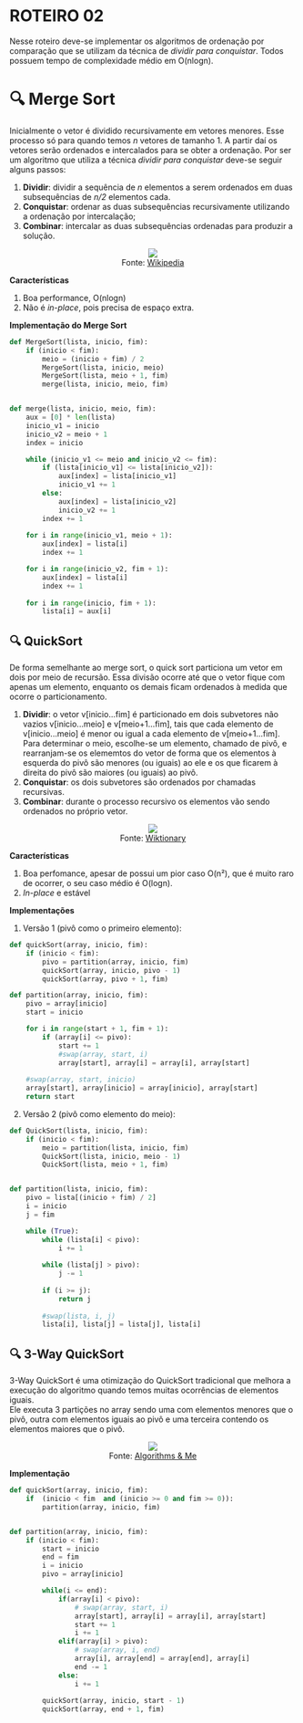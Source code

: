# ROTEIRO 02

Nesse roteiro deve-se implementar os algoritmos de ordenação por comparação que se utilizam da técnica de _dividir para conquistar_. Todos possuem tempo de complexidade médio em O(nlogn).

# 🔍 Merge Sort
Inicialmente o vetor é dividido recursivamente em vetores menores. Esse processo só para quando temos _n_ vetores de tamanho 1. A partir daí os vetores serão ordenados e intercalados para se obter a ordenação.
Por ser um algoritmo que utiliza a técnica _dividir para conquistar_ deve-se seguir alguns passos:
1. **Dividir**: dividir a sequência de _n_ elementos a serem ordenados em duas subsequências de _n/2_ elementos cada.
2. **Conquistar**: ordenar as duas subsequências recursivamente utilizando a ordenação por intercalação;
3. **Combinar**: intercalar as duas subsequências ordenadas para produzir a solução.

<p align="center">
    <img src="https://upload.wikimedia.org/wikipedia/commons/c/cc/Merge-sort-example-300px.gif"/><br/>
    Fonte: <a href="https://pt.wikipedia.org/wiki/Merge_sort">Wikipedia</a>
</p>

**Características**
1. Boa performance, O(nlogn)
2. Não é _in-place_, pois precisa de espaço extra.

**Implementação do Merge Sort**

```python
def MergeSort(lista, inicio, fim):
    if (inicio < fim):
        meio = (inicio + fim) / 2
        MergeSort(lista, inicio, meio)
        MergeSort(lista, meio + 1, fim)
        merge(lista, inicio, meio, fim)


def merge(lista, inicio, meio, fim):
    aux = [0] * len(lista)
    inicio_v1 = inicio
    inicio_v2 = meio + 1
    index = inicio

    while (inicio_v1 <= meio and inicio_v2 <= fim):
        if (lista[inicio_v1] <= lista[inicio_v2]):
            aux[index] = lista[inicio_v1]
            inicio_v1 += 1
        else:
            aux[index] = lista[inicio_v2]
            inicio_v2 += 1
        index += 1
        
    for i in range(inicio_v1, meio + 1):
        aux[index] = lista[i]
        index += 1

    for i in range(inicio_v2, fim + 1):
        aux[index] = lista[i]
        index += 1
    
    for i in range(inicio, fim + 1):
        lista[i] = aux[i]
```

## 🔍 QuickSort
De forma semelhante ao merge sort, o quick sort particiona um vetor em dois por meio de recursão. Essa divisão ocorre até que o vetor fique com apenas um elemento, enquanto os demais ficam ordenados à medida que ocorre o particionamento.
1. **Dividir**: o vetor v[inicio...fim] é particionado em dois subvetores não vazios v[inicio...meio] e v[meio+1...fim], tais que cada elemento de v[inicio...meio] é menor ou igual a cada elemento de v[meio+1...fim]. Para determinar o meio, escolhe-se um elemento, chamado de pivô, e rearranjam-se os elememtos do vetor de forma que os elementos à esquerda do pivô são menores (ou iguais) ao ele e os que ficarem à direita do pivô são maiores (ou iguais) ao pivô.
2. **Conquistar**: os dois subvetores são ordenados por chamadas recursivas.
3. **Combinar**: durante o processo recursivo os elementos vão sendo ordenados no próprio vetor.

<p align="center">
    <img src="https://upload.wikimedia.org/wikipedia/commons/9/9c/Quicksort-example.gif"/><br/>
    Fonte: <a href="https://en.wiktionary.org/wiki/quicksort">Wiktionary</a>
</p>

**Características**
1. Boa perfomance, apesar de possui um pior caso O(n²), que é muito raro de ocorrer, o seu caso médio é O(logn).
2. _In-place_ e estável

**Implementações**
1. Versão 1 (pivô como o primeiro elemento):

```python
def quickSort(array, inicio, fim):
	if (inicio < fim):
		pivo = partition(array, inicio, fim)
		quickSort(array, inicio, pivo - 1)
		quickSort(array, pivo + 1, fim)

def partition(array, inicio, fim):
    pivo = array[inicio]
    start = inicio

    for i in range(start + 1, fim + 1):
        if (array[i] <= pivo):
            start += 1
            #swap(array, start, i)
            array[start], array[i] = array[i], array[start]
    
    #swap(array, start, inicio)
    array[start], array[inicio] = array[inicio], array[start]
    return start
```

2. Versão 2 (pivô como elemento do meio):

```python
def QuickSort(lista, inicio, fim):
    if (inicio < fim):
        meio = partition(lista, inicio, fim)
        QuickSort(lista, inicio, meio - 1)
        QuickSort(lista, meio + 1, fim)


def partition(lista, inicio, fim):
    pivo = lista[(inicio + fim) / 2]
    i = inicio
    j = fim

    while (True):
        while (lista[i] < pivo):
            i += 1
        
        while (lista[j] > pivo):
            j -= 1
        
        if (i >= j):
            return j
        
        #swap(lista, i, j)
        lista[i], lista[j] = lista[j], lista[i]
```


## 🔍 3-Way QuickSort

3-Way QuickSort é uma otimização do QuickSort tradicional que melhora a execução do algoritmo quando temos muitas ocorrências de elementos iguais.  
Ele executa 3 partições no array sendo uma com elementos menores que o pivô, outra com elementos iguais ao pivô e uma terceira contendo os elementos maiores que o pivô.

<p align="center">
    <img src="https://algorithmsandme.com/wp-content/uploads/2018/03/3-way-quicksort.png"/><br/>
    Fonte: <a href="https://algorithmsandme.com/3-way-quicksort/">Algorithms & Me</a>
</p>

**Implementação**

```python
def quickSort(array, inicio, fim):
	if  (inicio < fim  and (inicio >= 0 and fim >= 0)):
		partition(array, inicio, fim)


def partition(array, inicio, fim):
	if (inicio < fim):
		start = inicio
		end = fim
		i = inicio
		pivo = array[inicio]

        while(i <= end):
            if(array[i] < pivo):
                # swap(array, start, i)
                array[start], array[i] = array[i], array[start]
                start += 1
                i += 1
            elif(array[i] > pivo):
                # swap(array, i, end)
                array[i], array[end] = array[end], array[i]
                end -= 1
            else:
                i += 1
        
        quickSort(array, inicio, start - 1)
        quickSort(array, end + 1, fim)
```